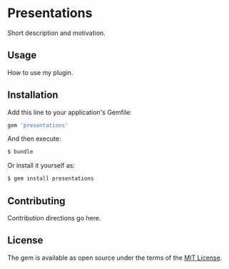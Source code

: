 # Presentations
Short description and motivation.

## Usage
How to use my plugin.

## Installation
Add this line to your application's Gemfile:

```ruby
gem 'presentations'
```

And then execute:
```bash
$ bundle
```

Or install it yourself as:
```bash
$ gem install presentations
```

## Contributing
Contribution directions go here.

## License
The gem is available as open source under the terms of the [MIT License](https://opensource.org/licenses/MIT).
